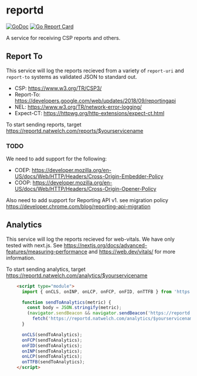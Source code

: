 # reportd

[![GoDoc](https://godoc.org/github.com/icco/reportd?status.svg)](https://godoc.org/github.com/icco/reportd) 
[![Go Report Card](https://goreportcard.com/badge/github.com/icco/reportd)](https://goreportcard.com/report/github.com/icco/reportd)

A service for receiving CSP reports and others.

## Report To

This service will log the reports recieved from a variety of `report-uri` and `report-to` systems as validated JSON to standard out.

 - CSP: https://www.w3.org/TR/CSP3/
 - Report-To: https://developers.google.com/web/updates/2018/09/reportingapi
 - NEL: https://www.w3.org/TR/network-error-logging/
 - Expect-CT: https://httpwg.org/http-extensions/expect-ct.html

To start sending reports, target https://reportd.natwelch.com/reports/$yourservicename

### TODO

We need to add support for the following:

 - COEP: https://developer.mozilla.org/en-US/docs/Web/HTTP/Headers/Cross-Origin-Embedder-Policy
 - COOP: https://developer.mozilla.org/en-US/docs/Web/HTTP/Headers/Cross-Origin-Opener-Policy

Also need to add support for Reporting API v1. see migration policy https://developer.chrome.com/blog/reporting-api-migration

## Analytics

This service will log the reports recieved for web-vitals. We have only tested with next.js. See https://nextjs.org/docs/advanced-features/measuring-performance and https://web.dev/vitals/ for more information.

To start sending analytics, target https://reportd.natwelch.com/analytics/$yourservicename

```html
    <script type="module">
      import { onCLS, onINP, onLCP, onFCP, onFID, onTTFB } from 'https://unpkg.com/web-vitals@4?module';

      function sendToAnalytics(metric) {
        const body = JSON.stringify(metric);
        (navigator.sendBeacon && navigator.sendBeacon('https://reportd.natwelch.com/analytics/$yourservicename', body)) ||
          fetch('https://reportd.natwelch.com/analytics/$yourservicename', { body, method: 'POST', keepalive: true });
      }

      onCLS(sendToAnalytics);
      onFCP(sendToAnalytics);
      onFID(sendToAnalytics);
      onINP(sendToAnalytics);
      onLCP(sendToAnalytics);
      onTTFB(sendToAnalytics);
    </script>
```
